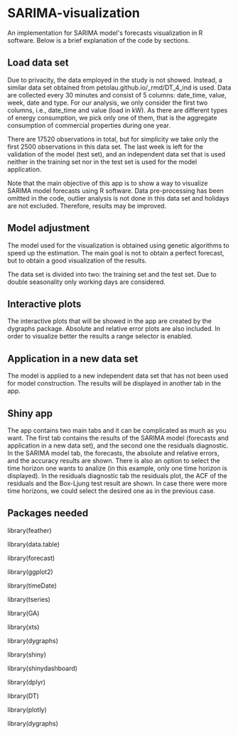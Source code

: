 # SARIMA-visualization
An implementation for SARIMA model's forecasts visualization in R software. 
Below is a brief explanation of the code by sections.

## Load data set

Due to privacity, the data employed in the study is not showed. Instead, a similar data set obtained from petolau.github.io/_rmd/DT_4_ind is used. Data are collected every 30 minutes and consist of 5 columns: date_time, value, week, date and type. For our analysis, we only consider the first two columns, i.e., date_time and value (load in kW). As there are different types of energy consumption, we pick only one of them, that is the aggregate consumption of commercial properties during one year.

There are 17520 observations in total, but for simplicity we take only the first 2500 observations in this data set. The last week is left for the validation of the model (test set), and an independent data set that is used neither in the training set nor in the test set is used for the model application.

Note that the main objective of this app is to show a way to visualize SARIMA model forecasts using R software. Data pre-processing has been omitted in the code, outlier analysis is not done in this data set and holidays are not excluded. Therefore, results may be improved. 

## Model adjustment

The model used for the visualization is obtained using genetic algorithms to speed up the estimation. The main goal is not to obtain a perfect forecast, but to obtain a good visualization of the results.

The data set is divided into two: the training set and the test set. Due to double seasonality only working days are considered. 

## Interactive plots

The interactive plots that will be showed in the app are created by the dygraphs package. Absolute and relative error plots are also included. In order to visualize better the results a range selector is enabled. 

## Application in a new data set

The model is applied to a new independent data set that has not been used for model construction. The results will be displayed in another tab in the app.

## Shiny app

The app contains two main tabs and it can be complicated as much as you want. The first tab contains the results of the SARIMA model (forecasts and application in a new data set), and the second one the residuals diagnostic. 
In the SARIMA model tab, the forecasts, the absolute and relative errors, and the accuracy results are shown. There is also an option to select the time horizon one wants to analize (in this example, only one time horizon is displayed).
In the residuals diagnostic tab the residuals plot, the ACF of the residuals and the Box-Ljung test result are shown. In case there were more time horizons, we could select the desired one as in the previous case.

## Packages needed

library(feather)

library(data.table)

library(forecast)

library(ggplot2)

library(timeDate)

library(tseries)

library(GA)

library(xts)

library(dygraphs)


library(shiny)

library(shinydashboard)

library(dplyr)

library(DT)

library(plotly)

library(dygraphs)
